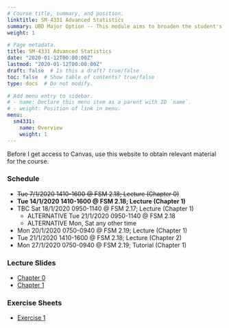 ```yaml
---
# Course title, summary, and position.
linktitle: SM-4331 Advanced Statistics
summary: UBD Major Option -- This module aims to broaden the student's skills in estimation theory, hypothesis testing, sampling design, and multivariate analysis. 
weight: 1

# Page metadata.
title: SM-4331 Advanced Statistics
date: "2020-01-12T00:00:00Z"
lastmod: "2020-01-12T00:00:00Z"
draft: false  # Is this a draft? true/false
toc: false  # Show table of contents? true/false
type: docs  # Do not modify.

# Add menu entry to sidebar.
# - name: Declare this menu item as a parent with ID `name`.
# - weight: Position of link in menu.
menu:
  sm4331:
    name: Overview
    weight: 1
---
```


Before I get access to Canvas, use this website to obtain relevant material for the course.

### Schedule

- <s>Tue 7/1/2020 1410-1600 @ FSM 2.18; Lecture (Chapter 0)</s>
- **Tue 14/1/2020 1410-1600 @ FSM 2.18; Lecture (Chapter 1)**
- TBC Sat 18/1/2020 0950-1140 @ FSM 2.17; Lecture (Chapter 1)
    - ALTERNATIVE Tue 21/1/2020 0950-1140 @ FSM 2.18
    - ALTERNATIVE Mon, Sat any other time
- Mon 20/1/2020 0750-0940 @ FSM 2.19; Lecture (Chapter 1)
- Tue 21/1/2020 1410-1600 @ FSM 2.18; Lecture (Chapter 2)
- Mon 27/1/2020 0750-0940 @ FSM 2.19; Tutorial (Chapter 1)

### Lecture Slides

- [Chapter 0](/teaching/sm4331/chapter0.pdf)
- [Chapter 1](/teaching/sm4331/chapter1.pdf)

### Exercise Sheets

- [Exercise 1](/teaching/sm4331/exercise1.pdf)



